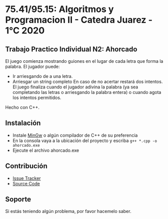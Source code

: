 75.41/95.15: Algoritmos y Programacion II - Catedra Juarez - 1°C 2020
================
Trabajo Practico Individual N2: Ahorcado
------------

El juego comienza mostrando guiones en el lugar de cada letra que forma la palabra. El
jugador puede:
- Ir arriesgando de a una letra. 
- Arriesgar un string completo
En caso de no acertar restará dos intentos.
El juego finaliza cuando el jugador adivina la palabra (ya sea completando las letras o
arriesgando la palabra entera) o cuando agota los intentos permitidos. 

Hecho con C++.

Instalación
------------

- Instale [MinGw](https://osdn.net/projects/mingw/releases/) o algún compilador de C++ de su preferencia
- En la consola vaya a la ubicación del proyecto y escriba `g++ *.cpp -o ahorcado.exe`
- Ejecute el archivo ahorcado.exe 


Contribución
----------

- [Issue Tracker](https://github.com/valva-ro/trabajoPractico1/issues)
- [Source Code](https://github.com/valva-ro/trabajoPractico1)


Soporte
-------

Si estás teniendo algún problema, por favor hacemelo saber.